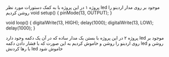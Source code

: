 پروژه ۱
در این پروژه با به کمک دستورات مورد نظر led موجود بر روی مدار اردینو را روشن کردیم
void setup() {
  pinMode(13, OUTPUT);
}

void loop() {
  digitalWrite(13, HIGH);
  delay(1000);
  digitalWrite(13, LOW);
  delay(1000);
}

پروژه ۲ 
در این پروژه با بستن یک مدار ساده که در آن یک دکمه وجود دارد led موجود بر روی اردینو را روشن و خاموش کردیم به این صورت که با فشار دادن دکمه led روشن و با رها کردنش led خاموش شود

